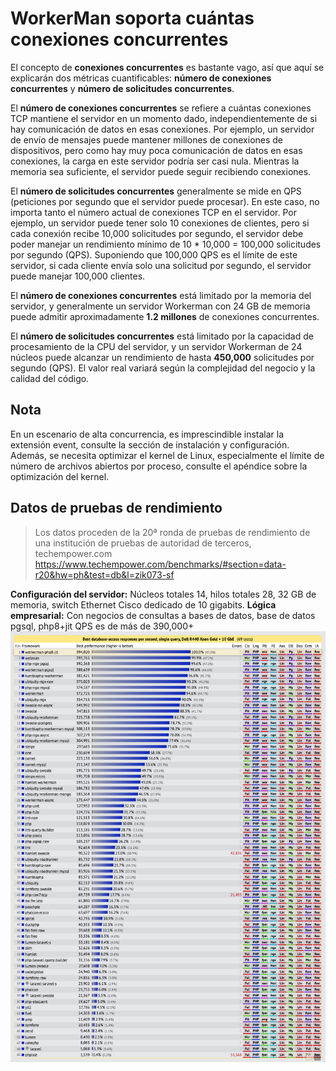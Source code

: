# WorkerMan soporta cuántas conexiones concurrentes

El concepto de **conexiones concurrentes** es bastante vago, así que aquí se explicarán dos métricas cuantificables: **número de conexiones concurrentes** y **número de solicitudes concurrentes**.

El **número de conexiones concurrentes** se refiere a cuántas conexiones TCP mantiene el servidor en un momento dado, independientemente de si hay comunicación de datos en esas conexiones. Por ejemplo, un servidor de envío de mensajes puede mantener millones de conexiones de dispositivos, pero como hay muy poca comunicación de datos en esas conexiones, la carga en este servidor podría ser casi nula. Mientras la memoria sea suficiente, el servidor puede seguir recibiendo conexiones.

El **número de solicitudes concurrentes** generalmente se mide en QPS (peticiones por segundo que el servidor puede procesar). En este caso, no importa tanto el número actual de conexiones TCP en el servidor. Por ejemplo, un servidor puede tener solo 10 conexiones de clientes, pero si cada conexión recibe 10,000 solicitudes por segundo, el servidor debe poder manejar un rendimiento mínimo de 10 * 10,000 = 100,000 solicitudes por segundo (QPS). Suponiendo que 100,000 QPS es el límite de este servidor, si cada cliente envía solo una solicitud por segundo, el servidor puede manejar 100,000 clientes.

El **número de conexiones concurrentes** está limitado por la memoria del servidor, y generalmente un servidor Workerman con 24 GB de memoria puede admitir aproximadamente **1.2 millones** de conexiones concurrentes.

El **número de solicitudes concurrentes** está limitado por la capacidad de procesamiento de la CPU del servidor, y un servidor Workerman de 24 núcleos puede alcanzar un rendimiento de hasta **450,000** solicitudes por segundo (QPS). El valor real variará según la complejidad del negocio y la calidad del código.

## Nota

En un escenario de alta concurrencia, es imprescindible instalar la extensión event, consulte la sección de instalación y configuración. Además, se necesita optimizar el kernel de Linux, especialmente el límite de número de archivos abiertos por proceso, consulte el apéndice sobre la optimización del kernel.

## Datos de pruebas de rendimiento
> Los datos proceden de la 20ª ronda de pruebas de rendimiento de una institución de pruebas de autoridad de terceros, techempower.com
https://www.techempower.com/benchmarks/#section=data-r20&hw=ph&test=db&l=zik073-sf

**Configuración del servidor:**
Núcleos totales 14, hilos totales 28, 32 GB de memoria, switch Ethernet Cisco dedicado de 10 gigabits.
**Lógica empresarial:**
Con negocios de consultas a bases de datos, base de datos pgsql, php8+jit
QPS es de más de 390,000+
![](../images/screenshot_1636522357217.png)
